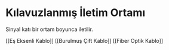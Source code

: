 # Kılavuzlanmış İletim Ortamı

Sinyal katı bir ortam boyunca iletilir.

[[Eş Eksenli Kablo]]
[[Burulmuş Çift Kablo]]
[[Fiber Optik Kablo]]